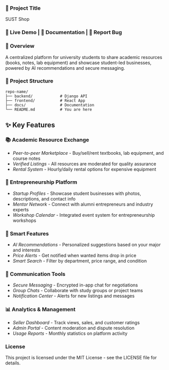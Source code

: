 ### 📌 Project Title
SUST Shop

### 🔗 Live Demo | 📄 Documentation | 📌 Report Bug

### 🚀 Overview

A centralized platform for university students to share academic resources (books, notes, lab equipment) and showcase student-led businesses, powered by AI recommendations and secure messaging.
### 📂 Project Structure
```text
repo-name/  
├── backend/            # Django API  
├── frontend/           # React App  
├── docs/               # Documentation  
└── README.md           # You are here
```
## ✨ Key Features

### 📚 Academic Resource Exchange
- *Peer-to-peer Marketplace* - Buy/sell/rent textbooks, lab equipment, and course notes
- *Verified Listings* - All resources are moderated for quality assurance
- *Rental System* - Hourly/daily rental options for expensive equipment

### 🚀 Entrepreneurship Platform
- *Startup Profiles* - Showcase student businesses with photos, descriptions, and contact info
- *Mentor Network* - Connect with alumni entrepreneurs and industry experts
- *Workshop Calendar* - Integrated event system for entrepreneurship workshops

### 🤖 Smart Features
- *AI Recommendations* - Personalized suggestions based on your major and interests
- *Price Alerts* - Get notified when wanted items drop in price
- *Smart Search* - Filter by department, price range, and condition

### 💬 Communication Tools
- *Secure Messaging* - Encrypted in-app chat for negotiations
- *Group Chats* - Collaborate with study groups or project teams
- *Notification Center* - Alerts for new listings and messages

### 📊 Analytics & Management
- *Seller Dashboard* - Track views, sales, and customer ratings
- *Admin Portal* - Content moderation and dispute resolution
- *Usage Reports* - Monthly statistics on platform activity
### License
This project is licensed under the MIT License - see the LICENSE file for details.


